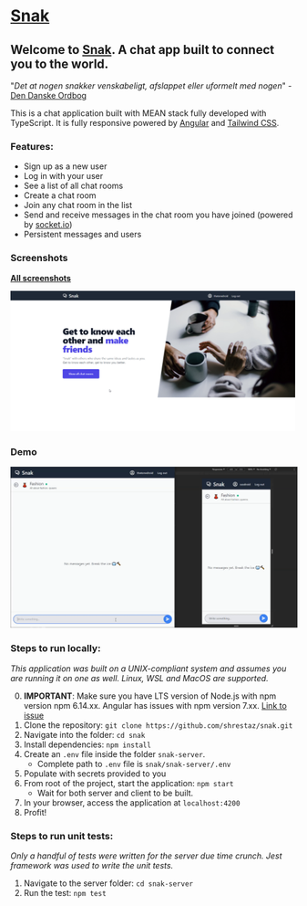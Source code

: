 # [Snak](https://snak.vercel.app/)

## Welcome to [Snak](https://snak.vercel.app/). A chat app built to connect you to the world.

"_Det at nogen snakker venskabeligt, afslappet eller uformelt med nogen_" - [Den Danske Ordbog](https://ordnet.dk/ddo/ordbog?query=snak)

This is a chat application built with MEAN stack fully developed with TypeScript. It is fully responsive powered by [Angular](https://angular.io/) and [Tailwind CSS](https://tailwindcss.com/).

### Features:

- Sign up as a new user
- Log in with your user
- See a list of all chat rooms
- Create a chat room
- Join any chat room in the list
- Send and receive messages in the chat room you have joined (powered by [socket.io](https://socket.io/))
- Persistent messages and users

### Screenshots

**[All screenshots](https://imgur.com/gallery/02jE89d)**

<kbd><img src="https://github.com/shrestaz/snak/blob/master/screenshots/landing-page.png" width=500></kbd>


### Demo
<img src="https://github.com/shrestaz/snak/blob/master/screenshots/demo.gif">

### Steps to run locally:

_This application was built on a UNIX-compliant system and assumes you are running it on one as well. Linux, WSL and MacOS are supported._

0. **IMPORTANT**: Make sure you have LTS version of Node.js with npm version npm 6.14.xx. Angular has issues with npm version 7.xx. [Link to issue](https://github.com/angular/angular-cli/issues/19957)
1. Clone the repository: `git clone https://github.com/shrestaz/snak.git`
2. Navigate into the folder: `cd snak`
3. Install dependencies: `npm install`
4. Create an `.env` file inside the folder `snak-server`.
   - Complete path to `.env` file is `snak/snak-server/.env`
5. Populate with secrets provided to you
6. From root of the project, start the application: `npm start`
   - Wait for both server and client to be built.
7. In your browser, access the application at `localhost:4200`
8. Profit!

### Steps to run unit tests:

_Only a handful of tests were written for the server due time crunch. Jest framework was used to write the unit tests._

1. Navigate to the server folder: `cd snak-server`
2. Run the test: `npm test`
